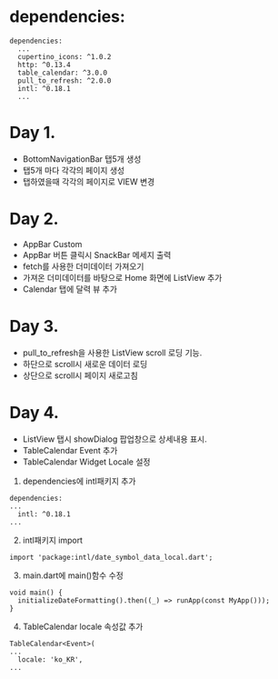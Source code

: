 # dependencies:
```
dependencies:
  ...
  cupertino_icons: ^1.0.2
  http: ^0.13.4
  table_calendar: ^3.0.0
  pull_to_refresh: ^2.0.0
  intl: ^0.18.1
  ...
```

# Day 1.

- BottomNavigationBar 탭5개 생성
- 탭5개 마다 각각의 페이지 생성
- 탭하였을때 각각의 페이지로 VIEW 변경

# Day 2.

- AppBar Custom
- AppBar 버튼 클릭시 SnackBar 메세지 출력
- fetch를 사용한 더미데이터 가져오기
- 가져온 더미데이터를 바탕으로 Home 화면에 ListView 추가
- Calendar 탭에 달력 뷰 추가

# Day 3.

- pull_to_refresh을 사용한 ListView scroll 로딩 기능.
- 하단으로 scroll시 새로운 데이터 로딩
- 상단으로 scroll시 페이지 새로고침

# Day 4.
- ListView 탭시 showDialog 팝업창으로 상세내용 표시.
- TableCalendar Event 추가
- TableCalendar Widget Locale 설정
1) dependencies에 intl패키지 추가
```
dependencies:
...
  intl: ^0.18.1
...
```

2) intl패키지 import
```
import 'package:intl/date_symbol_data_local.dart';
```

3) main.dart에 main()함수 수정
```
void main() {
  initializeDateFormatting().then((_) => runApp(const MyApp()));
}
```

4) TableCalendar locale 속성값 추가

```
TableCalendar<Event>(
...
  locale: 'ko_KR',
...
```
